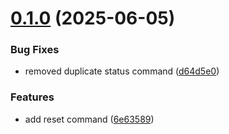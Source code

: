 # [0.1.0](https://github.com/Paratco/goose-js/compare/0.0.1...0.1.0) (2025-06-05)


### Bug Fixes

* removed duplicate status command ([d64d5e0](https://github.com/Paratco/goose-js/commit/d64d5e07b1ceefb5fa09a9b89aa3483104712a44))


### Features

* add reset command ([6e63589](https://github.com/Paratco/goose-js/commit/6e635898b5cd971a320d13771219996923e9a416))

